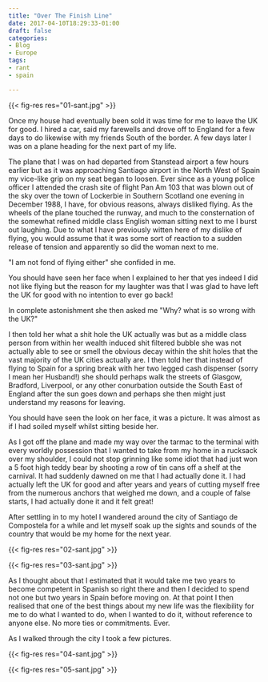 ```yaml
---
title: "Over The Finish Line"
date: 2017-04-10T18:29:33-01:00
draft: false
categories:
- Blog
- Europe
tags:
- rant
- spain

---
```


{{< fig-res res="01-sant.jpg" >}}

Once my house had eventually been sold it was time for me to leave the UK for good. I hired a car, said my farewells and drove off to England for a few days to do likewise with my friends South of the border. A few days later I was on a plane heading for the next part of my life.

<!--more-->

The plane that I was on had departed from Stanstead airport a few hours earlier but as it was approaching Santiago airport in the North West of Spain my vice-like grip on my seat began to loosen. Ever since as a young police officer I attended the crash site of flight Pan Am 103 that was blown out of the sky over the town of Lockerbie in Southern Scotland one evening in December 1988, I have, for obvious reasons, always disliked flying. As the wheels of the plane touched the runway, and much to the consternation of the somewhat refined middle class English woman sitting next to me I burst out laughing. Due to what I have previously witten here of my dislike of flying, you would assume that it was some sort of reaction to a sudden release of tension and apparently so did the woman next to me. 

"I am not fond of flying either" she confided in me.

You should have seen her face when I explained to her that yes indeed I did not like flying but the reason for my laughter was that I was glad to have left the UK for good with no intention to ever go back!

In complete astonishment she then asked me "Why? what is so wrong with the UK?"

I then told her what a shit hole the UK actually was but as a middle class person from within her wealth induced shit filtered bubble she was not actually able to see or smell the obvious decay within the shit holes that the vast majority of the UK cities actually are. I then told her that instead of flying to Spain for a spring break with her two legged cash dispenser (sorry I mean her Husband!) she should perhaps walk the streets of Glasgow, Bradford, Liverpool, or any other conurbation outside the South East of England after the sun goes down and perhaps she then might just understand my reasons for leaving.

You should have seen the look on her face, it was a picture. It was almost as if I had soiled myself whilst sitting beside her.

As I got off the plane and made my way over the tarmac to the terminal with every worldly possession that I wanted to take from my home in a rucksack over my shoulder, I could not stop grinning like some idiot that had just won a 5 foot high teddy bear by shooting a row of tin cans off a shelf at the carnival. It had suddenly dawned on me that I had actually done it. I had actually left the UK for good and after years and years of cutting myself free from the numerous anchors that weighed me down, and a couple of false starts, I had actually done it and it felt great!

After settling in to my hotel I wandered around the city of Santiago de Compostela for a while and let myself soak up the sights and sounds of the country that would be my home for the next year.

{{< fig-res res="02-sant.jpg" >}}

{{< fig-res res="03-sant.jpg" >}}

As I thought about that I estimated that it would take me two years to become competent in Spanish so right there and then I decided to spend not one but two years in Spain before moving on. At that point I then realised that one of the best things about my new life was the flexibility for me to do what I wanted to do, when I wanted to do it, without reference to anyone else. No more ties or commitments. Ever.

As I walked through the city I took a few pictures.

{{< fig-res res="04-sant.jpg" >}}

{{< fig-res res="05-sant.jpg" >}}